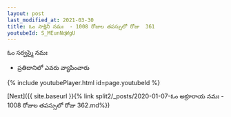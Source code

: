 ```yaml
---
layout: post
last_modified_at: 2021-03-30
title: ఓం సాక్షిని నమః  - 1008 రోజుల తపస్సులో రోజు  361
youtubeId: S_MEunNqWgU
---
```

 
 
 ఓం సర్వస్మై నమః  
 
 -  ప్రతిదానిలో ఎవరు వ్యాపించారు 
 
  
 
  
 
 
 
 
 
 


{% include youtubePlayer.html id=page.youtubeId %}
 
[Next]({{ site.baseurl }}{% link  split2/_posts/2020-01-07-ఓం అక్రూరాయ నమః  - 1008 రోజుల తపస్సులో రోజు  362.md%})
 

